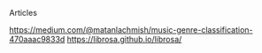 Articles



https://medium.com/@matanlachmish/music-genre-classification-470aaac9833d
https://librosa.github.io/librosa/



